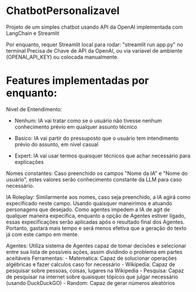 # ChatbotPersonalizavel
Projeto de um simples chatbot usando API da OpenAI implementada com LangChain e Streamlit

Por enquanto, requer Streamlit local para rodar: "streamlit run app.py" no terminal
Precisa de Chave de API da OpenAI, ou via variavel de ambiente (OPENAI_API_KEY) ou colocada manualmente.

# Features implementadas por enquanto:
Nivel de Entendimento:
- Nenhum: IA vai tratar como se o usuário não tivesse nenhum conhecimento prévio em qualquer assunto técnico

- Basico: IA vai partir do pressuposto que o usuário tem intendimento prévio do assunto, em nivel casual

- Expert: IA vai usar termos quaisquer técnicos que achar necessário para explicações

Nomes constantes:
  Caso preenchido os campos "Nome da IA" e "Nome do usuário", estes valores serão conhecimento constante da LLM para caso necessário.

IA Roleplay:
  Similarmente aos nomes, caso seja preenchido, a IA agirá como expecificado neste campo. Usando quaisquer maneirimos e atuando personagens que desejado.
  Como agentes impedem a IA de agit de qualquer maneira expecifica, enquanto a opção de Agentes estiver ligado, essas expecificações serão aplicadas após o resultado final dos Agentes.
  Portanto, gastará mais tempo e será menos efetiva que a geração do texto já com este campo em mente.

Agentes:
  Utiliza sistema de Agentes capaz de tomar decisões e selecionar entre sua lista de possíveis ações, assim dividindo o problema em partes aceitáveis
  Ferramentas:
    - Matematica: Capaz de solucionar operações algébricas e fazer calculos caso for necessário
    - Wikipedia: Capaz de pesquisar sobre pessoas, coisas, lugares na Wikipedia
    - Pesquisa: Capaz de pesquisar na internet sobre quaisquer tópicos que julgar necessário (usando DuckDuckGO)
    - Random: Capaz de gerar números aleatórios
